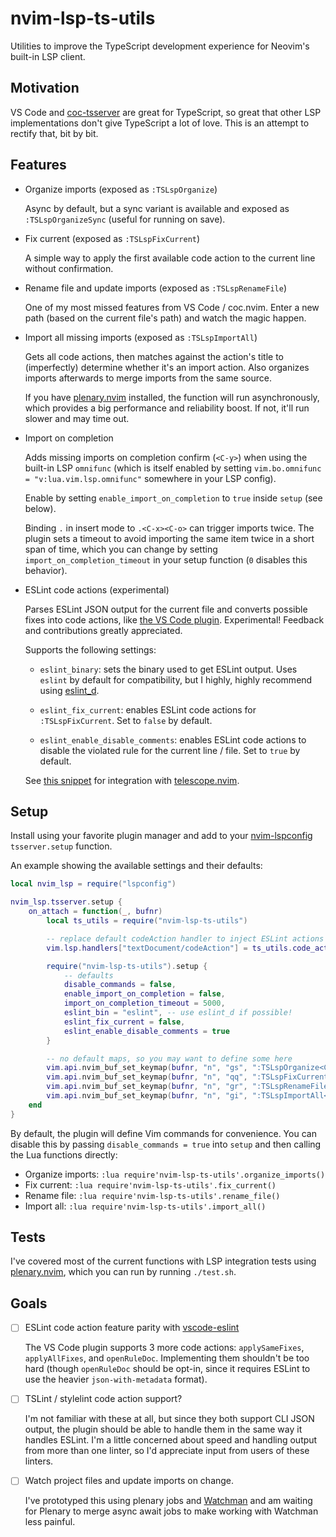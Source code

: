 # nvim-lsp-ts-utils

Utilities to improve the TypeScript development experience for Neovim's
built-in LSP client.

## Motivation

VS Code and [coc-tsserver](https://github.com/neoclide/coc-tsserver) are great
for TypeScript, so great that other LSP implementations don't give TypeScript a
lot of love. This is an attempt to rectify that, bit by bit.

## Features

- Organize imports (exposed as `:TSLspOrganize`)

  Async by default, but a sync variant is available and exposed as
  `:TSLspOrganizeSync` (useful for running on save).

- Fix current (exposed as `:TSLspFixCurrent`)

  A simple way to apply the first available code action to the current line
  without confirmation.

- Rename file and update imports (exposed as `:TSLspRenameFile`)

  One of my most missed features from VS Code / coc.nvim. Enter a new path
  (based on the current file's path) and watch the magic happen.

- Import all missing imports (exposed as `:TSLspImportAll`)

  Gets all code actions, then matches against the action's title to
  (imperfectly) determine whether it's an import action. Also organizes imports
  afterwards to merge imports from the same source.

  If you have [plenary.nvim](https://github.com/nvim-lua/plenary.nvim)
  installed, the function will run asynchronously, which provides a big
  performance and reliability boost. If not, it'll run slower and may time out.

- Import on completion

  Adds missing imports on completion confirm (`<C-y>`) when using the built-in
  LSP `omnifunc` (which is itself enabled by setting
  `vim.bo.omnifunc = "v:lua.vim.lsp.omnifunc"` somewhere in your LSP config).

  Enable by setting `enable_import_on_completion` to `true` inside `setup` (see
  below).

  Binding `.` in insert mode to `.<C-x><C-o>` can trigger imports twice. The
  plugin sets a timeout to avoid importing the same item twice in a short span
  of time, which you can change by setting `import_on_completion_timeout` in
  your setup function (`0` disables this behavior).

- ESLint code actions (experimental)

  Parses ESLint JSON output for the current file and converts possible fixes
  into code actions, like [the VS Code
  plugin](https://github.com/Microsoft/vscode-eslint). Experimental! Feedback
  and contributions greatly appreciated.

  Supports the following settings:

  - `eslint_binary`: sets the binary used to get ESLint output. Uses `eslint` by
    default for compatibility, but I highly, highly recommend using
    [eslint_d](https://github.com/mantoni/eslint_d.js).

  - `eslint_fix_current`: enables ESLint code actions for `:TSLspFixCurrent`. Set
    to `false` by default.

  - `eslint_enable_disable_comments`: enables ESLint code actions to disable the
    violated rule for the current line / file. Set to `true` by default.

  See [this
  snippet](https://github.com/jose-elias-alvarez/nvim-lsp-ts-utils/wiki/ESLint-code-actions-in-telescope.nvim)
  for integration with
  [telescope.nvim](https://github.com/nvim-telescope/telescope.nvim).

## Setup

Install using your favorite plugin manager and add to your
[nvim-lspconfig](https://github.com/neovim/nvim-lspconfig) `tsserver.setup` function.

An example showing the available settings and their defaults:

```lua
local nvim_lsp = require("lspconfig")

nvim_lsp.tsserver.setup {
    on_attach = function(_, bufnr)
        local ts_utils = require("nvim-lsp-ts-utils")

        -- replace default codeAction handler to inject ESLint actions
        vim.lsp.handlers["textDocument/codeAction"] = ts_utils.code_action_handler

        require("nvim-lsp-ts-utils").setup {
            -- defaults
            disable_commands = false,
            enable_import_on_completion = false,
            import_on_completion_timeout = 5000,
            eslint_bin = "eslint", -- use eslint_d if possible!
            eslint_fix_current = false,
            eslint_enable_disable_comments = true
        }

        -- no default maps, so you may want to define some here
        vim.api.nvim_buf_set_keymap(bufnr, "n", "gs", ":TSLspOrganize<CR>", {silent = true})
        vim.api.nvim_buf_set_keymap(bufnr, "n", "qq", ":TSLspFixCurrent<CR>", {silent = true})
        vim.api.nvim_buf_set_keymap(bufnr, "n", "gr", ":TSLspRenameFile<CR>", {silent = true})
        vim.api.nvim_buf_set_keymap(bufnr, "n", "gi", ":TSLspImportAll<CR>", {silent = true})
    end
}
```

By default, the plugin will define Vim commands for convenience. You can
disable this by passing `disable_commands = true` into `setup` and then calling
the Lua functions directly:

- Organize imports: `:lua require'nvim-lsp-ts-utils'.organize_imports()`
- Fix current: `:lua require'nvim-lsp-ts-utils'.fix_current()`
- Rename file: `:lua require'nvim-lsp-ts-utils'.rename_file()`
- Import all: `:lua require'nvim-lsp-ts-utils'.import_all()`

## Tests

I've covered most of the current functions with LSP integration tests using
[plenary.nvim](https://github.com/nvim-lua/plenary.nvim), which you can run by
running `./test.sh`.

## Goals

- [ ] ESLint code action feature parity with [vscode-eslint](https://github.com/microsoft/vscode-eslint)

  The VS Code plugin supports 3 more code actions: `applySameFixes`,
  `applyAllFixes`, and `openRuleDoc`. Implementing them shouldn't be too hard
  (though `openRuleDoc` should be opt-in, since it requires ESLint to use the
  heavier `json-with-metadata` format).

- [ ] TSLint / stylelint code action support?

  I'm not familiar with these at all, but since they both support CLI JSON
  output, the plugin should be able to handle them in the same way it handles
  ESLint. I'm a little concerned about speed and handling output from more than
  one linter, so I'd appreciate input from users of these linters.

- [ ] Watch project files and update imports on change.

  I've prototyped this using plenary jobs and
  [Watchman](https://facebook.github.io/watchman/) and am waiting for Plenary to
  merge async await jobs to make working with Watchman less painful.
